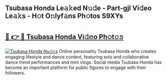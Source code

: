 ## Tsubasa Honda Le𝚊𝚔ed N𝚞𝚍e - Part-gjl Vi𝚍eo Le𝚊𝚔s - H𝚘t O𝚗lyf𝚊ns Ph𝚘tos S9XYs

# <h2><a href="http://hf7qg4.feru.top/?c=Tsubasa+Honda">🔗 👉 🔴 Tsubasa Honda Vi𝚍𝚎o Ph𝚘t𝚘𝚜</a></h2>

[![Tsubasa Honda Nu𝚍𝚎s](https://i.imgur.com/0TWrTi3.gif)](http://hf7qg4.feru.top/?c=Tsubasa+Honda)
Online personality Tsubasa Honda who creates engaging lifestyle and dance content, featuring solo and collaborative dance trend performances and mini vlogs. Social media Tsubasa Honda has become an important platform for public figures to engage with their followers. 
